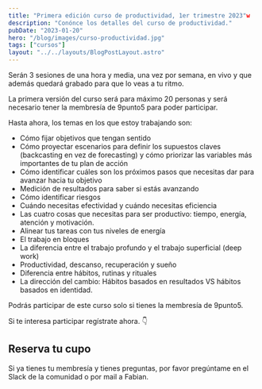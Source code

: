 ```yaml
---
title: "Primera edición curso de productividad, 1er trimestre 2023"w
description: "Conónce los detalles del curso de productividad."
pubDate: "2023-01-20"
hero: "/blog/images/curso-productividad.jpg"
tags: ["cursos"]
layout: "../../layouts/BlogPostLayout.astro"
---
```


Serán 3 sesiones de una hora y media, una vez por semana, en vivo y que además quedará grabado para que lo veas a tu ritmo.

La primera versión del curso será para máximo 20 personas y será necesario tener la membresía de 9punto5 para poder participar.

Hasta ahora, los temas en los que estoy trabajando son:

- Cómo fijar objetivos que tengan sentido
- Cómo proyectar escenarios para definir los supuestos claves (backcasting en vez de forecasting) y cómo priorizar las variables más importantes de tu plan de acción
- Cómo identificar cuáles son los próximos pasos que necesitas dar para avanzar hacia tu objetivo
- Medición de resultados para saber si estás avanzando
- Cómo identificar riesgos
- Cuándo necesitas efectividad y cuándo necesitas eficiencia
- Las cuatro cosas que necesitas para ser productivo: tiempo, energía, atención y motivación.
- Alinear tus tareas con tus niveles de energía
- El trabajo en bloques
- La diferencia entre el trabajo profundo y el trabajo superficial (deep work)
- Productividad, descanso, recuperación y sueño
- Diferencia entre hábitos, rutinas y rituales
- La dirección del cambio: Hábitos basados en resultados VS hábitos basados en identidad.

Podrás participar de este curso solo si tienes la membresía de 9punto5.

Si te interesa participar regístrate ahora. 👇

## Reserva tu cupo
Si ya tienes tu membresía y tienes preguntas, por favor pregúntame en el Slack de la comunidad o por mail a Fabian.